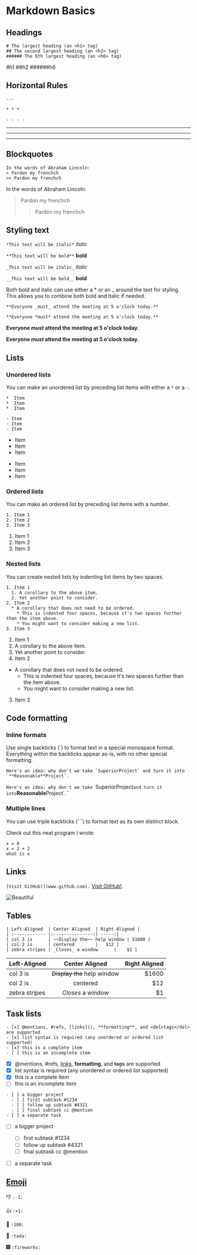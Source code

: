 # Markdown Basics

## Headings
```
# The largest heading (an <h1> tag)
## The second largest heading (an <h2> tag)
###### The 6th largest heading (an <h6> tag)
```
#h1
##h2
######h6

## Horizontal Rules
```
---

* * *

- - - - 
```

---

* * *

- - - - 


## Blockquotes
```
In the words of Abraham Lincoln:
> Pardon my frenchch
>> Pardon my frenchch
```
In the words of Abraham Lincoln:
>Pardon my frenchch
>> Pardon my frenchch

## Styling text
`*This text will be italic*`  *italic*

`**This text will be bold**`  **bold**

`_This text will be italic_`  _italic_

`__This text will be bold__`  __bold__

Both bold and italic can use either a * or an _ around the text for styling. This allows you to combine both bold and italic if needed.

```
**Everyone _must_ attend the meeting at 5 o'clock today.**

**Everyone *must* attend the meeting at 5 o'clock today.**

```

**Everyone _must_ attend the meeting at 5 o'clock today.**

**Everyone *must* attend the meeting at 5 o'clock today.**

## Lists
### Unordered lists
You can make an unordered list by preceding list items with either a `*` or a `-`.
```
*  Item
*  Item
*  Item

- Item
- Item
- Item
```
*  Item
*  Item
*  Item

- Item
- Item
- Item

### Ordered lists
You can make an ordered list by preceding list items with a number.
```
1. Item 1
2. Item 2
3. Item 3
```
1. Item 1
2. Item 2
3. Item 3

### Nested lists
You can create nested lists by indenting list items by two spaces.
```
1. Item 1
  1. A corollary to the above item.
  2. Yet another point to consider.
2. Item 2
  * A corollary that does not need to be ordered.
    * This is indented four spaces, because it's two spaces further than the item above.
    * You might want to consider making a new list.
3. Item 3
```
1. Item 1
  1. A corollary to the above item.
  2. Yet another point to consider.
2. Item 2
  * A corollary that does not need to be ordered.
    * This is indented four spaces, because it's two spaces further than the item above.
    * You might want to consider making a new list.
3. Item 3

## Code formatting
### Inline formats
Use single backticks (`) to format text in a special monospace format. Everything within the backticks appear as-is, with no other special formatting.

```Here's an idea: why don't we take `SuperiorProject` and turn it into `**Reasonable**Project`.```

`Here's an idea: why don't we take `SuperiorProject` and turn it into `**Reasonable**Project`.``

### Multiple lines
You can use triple backticks (```) to format text as its own distinct block.

Check out this neat program I wrote:

```
x = 0
x = 2 + 2
what is x
```

## Links

`[Visit GitHub!](www.github.com).`  [Visit GitHub!](www.github.com).

 ![Beautiful](./5.jpg)

## Tables
```
| Left-Aligned  | Center Aligned  | Right Aligned |
| :------------ |:---------------:| -----:|
| col 3 is      | ~~Display the~~ help window | $1600 |
| col 2 is      | centered        |   $12 |
| zebra stripes | _Closes_ a window      |    $1 |
```

| Left-Aligned  | Center Aligned  | Right Aligned |
| :------------ |:---------------:| -----:|
| col 3 is      | ~~Display the~~ help window | $1600 |
| col 2 is      | centered        |   $12 |
| zebra stripes | _Closes_ a window      |    $1 |


## Task lists
```
- [x] @mentions, #refs, [links](), **formatting**, and <del>tags</del> are supported
- [x] list syntax is required (any unordered or ordered list supported)
- [x] this is a complete item
- [ ] this is an incomplete item
```

- [x] @mentions, #refs, [links](), **formatting**, and <del>tags</del> are supported
- [x] list syntax is required (any unordered or ordered list supported)
- [x] this is a complete item
- [ ] this is an incomplete item

```
- [ ] a bigger project
  - [ ] first subtask #1234
  - [ ] follow up subtask #4321
  - [ ] final subtask cc @mention
- [ ] a separate task
```
- [ ] a bigger project
  - [ ] first subtask #1234
  - [ ] follow up subtask #4321
  - [ ] final subtask cc @mention
- [ ] a separate task


## [Emoji](http://www.emoji-cheat-sheet.com/)

:-1: `:-1:` 

:+1: `:+1:` 

:100: `:100:`

:tada: `:tada: `

:fireworks: `:fireworks:`




